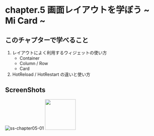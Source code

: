 # chapter.5 画面レイアウトを学ぼう ~ Mi Card ~

## このチャプターで学べること
1. レイアウトによく利用するウィジェットの使い方
    - Container
    - Column / Row
    - Card
2. HotReload / HotRestart の違いと使い方

## ScreenShots
![ss-chapter05-01](https://user-images.githubusercontent.com/7794917/101270097-170ae700-37b9-11eb-9eda-226c833b06a6.png)
<img src="https://user-images.githubusercontent.com/7794917/101270097-170ae700-37b9-11eb-9eda-226c833b06a6.png" width="100">